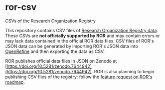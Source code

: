 # ror-csv
CSVs of the Research Organization Registry

This repository contains CSV files of [Research Organization Registry data](https://github.com/ror-community/ror-data). These CSVs are **not officially supported by ROR** and may contain errors or may lack data contained in the official ROR data files. CSV files of ROR's JSON data can be generated by importing ROR's JSON data into [OpenRefine](https://openrefine.org) and then exporting the data as CSV. 

ROR publishes official data files in JSON on Zenodo at [https://doi.org/10.5281/zenodo.7644942](https://doi.org/10.5281/zenodo.7644942). ROR is also planning to begin publishing CSV files of the registry: follow the [feature request on ROR's roadmap](https://github.com/ror-community/ror-roadmap/issues/140). 
